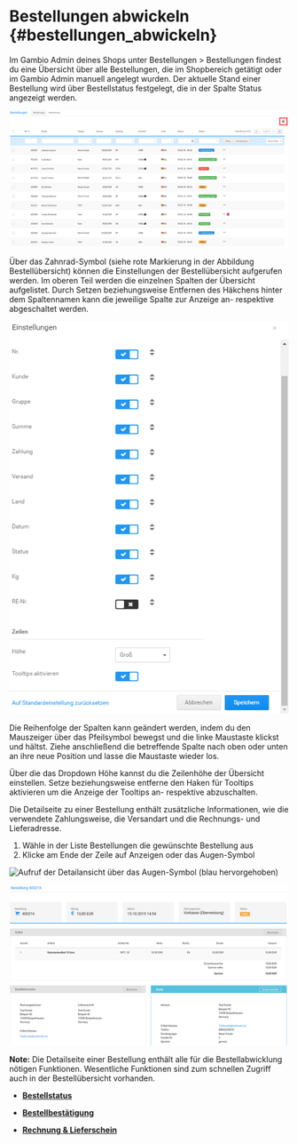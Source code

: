 # Bestellungen abwickeln {#bestellungen_abwickeln}

Im Gambio Admin deines Shops unter Bestellungen \> Bestellungen findest du eine Übersicht über alle Bestellungen, die im Shopbereich getätigt oder im Gambio Admin manuell angelegt wurden. Der aktuelle Stand einer Bestellung wird über Bestellstatus festgelegt, die in der Spalte Status angezeigt werden.

![](Bilder/Abb270_Bestelluebersicht.PNG "Bestellübersicht")

Über das Zahnrad-Symbol \(siehe rote Markierung in der Abbildung Bestellübersicht\) können die Einstellungen der Bestellübersicht aufgerufen werden. Im oberen Teil werden die einzelnen Spalten der Übersicht aufgelistet. Durch Setzen beziehungsweise Entfernen des Häkchens hinter dem Spaltennamen kann die jeweilige Spalte zur Anzeige an- respektive abgeschaltet werden.

![](Bilder/Abb271_BestelluebersichtEinstellungen.PNG "Einstellungen der Bestellübersicht")

Die Reihenfolge der Spalten kann geändert werden, indem du den Mauszeiger über das Pfeilsymbol bewegst und die linke Maustaste klickst und hältst. Ziehe anschließend die betreffende Spalte nach oben oder unten an ihre neue Position und lasse die Maustaste wieder los.

Über die das Dropdown Höhe kannst du die Zeilenhöhe der Übersicht einstellen. Setze beziehungsweise entferne den Haken für Tooltips aktivieren um die Anzeige der Tooltips an- respektive abzuschalten.

Die Detailseite zu einer Bestellung enthält zusätzliche Informationen, wie die verwendete Zahlungsweise, die Versandart und die Rechnungs- und Lieferadresse.

1.  Wähle in der Liste Bestellungen die gewünschte Bestellung aus
2.  Klicke am Ende der Zeile auf Anzeigen oder das Augen-Symbol

![](Bilder/BestellDetailsAuge.png "Aufruf der Detailansicht über das Augen-Symbol (blau
      hervorgehoben)")

![](Bilder/Abb176_DetailseiteEinerBestellung.png "Detailseite einer Bestellung")

**Note:** Die Detailseite einer Bestellung enthält alle für die Bestellabwicklung nötigen Funktionen. Wesentliche Funktionen sind zum schnellen Zugriff auch in der Bestellübersicht vorhanden.

-   **[Bestellstatus](13_1_1_Bestellstatus.md)**  

-   **[Bestellbestätigung](13_1_2_Bestellbestaetigung.md)**  

-   **[Rechnung & Lieferschein](13_1_3_Rechnung_UND_Lieferschein.md)**  




